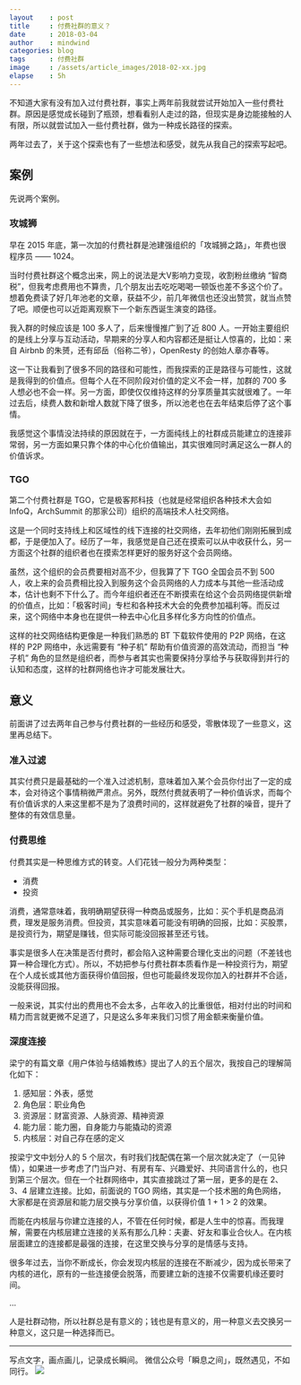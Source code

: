```yaml
---
layout    : post
title     : 付费社群的意义？
date      : 2018-03-04
author    : mindwind
categories: blog
tags      : 付费社群
image     : /assets/article_images/2018-02-xx.jpg
elapse    : 5h
---
```



不知道大家有没有加入过付费社群，事实上两年前我就尝试开始加入一些付费社群。原因是感觉成长碰到了瓶颈，想看看别人走过的路，但现实是身边能接触的人有限，所以就尝试加入一些付费社群，做为一种成长路径的探索。

两年过去了，关于这个探索也有了一些想法和感受，就先从我自己的探索写起吧。


## 案例
先说两个案例。

### 攻城狮
早在 2015 年底，第一次加的付费社群是池建强组织的「攻城狮之路」，年费也很程序员 —— 1024。

当时付费社群这个概念出来，网上的说法是大V影响力变现，收割粉丝缴纳 “智商税”，但我考虑费用也不算贵，几个朋友出去吃吃喝喝一顿饭也差不多这个价了。想着免费读了好几年池老的文章，获益不少，前几年微信也还没出赞赏，就当点赞了吧。顺便也可以近距离观察下一个新东西诞生演变的路径。

我入群的时候应该是 100 多人了，后来慢慢推广到了近 800 人。一开始主要组织的是线上分享与互动活动，早期来的分享人和内容都还是挺让人惊喜的，比如：来自 Airbnb 的朱赟，还有邱岳（俗称二爷），OpenResty 的创始人章亦春等。

这一下让我看到了很多不同的路径和可能性，而我探索的正是路径与可能性，这就是我得到的价值点。但每个人在不同阶段对价值的定义不会一样，加群的 700 多人想必也不会一样。另一方面，即使仅仅维持这样的分享质量其实就很难了。一年过去后，续费人数和新增人数就下降了很多，所以池老也在去年结束后停了这个事情。

我感觉这个事情没法持续的原因就在于，一方面纯线上的社群成员能建立的连接非常弱，另一方面如果只靠个体的中心化价值输出，其实很难同时满足这么一群人的价值诉求。

### TGO
第二个付费社群是 TGO，它是极客邦科技（也就是经常组织各种技术大会如 InfoQ，ArchSummit 的那家公司）组织的高端技术人社交网络。

这是一个同时支持线上和区域性的线下连接的社交网络，去年初他们刚刚拓展到成都，于是便加入了。经历了一年，我感觉是自己还在摸索可以从中收获什么，另一方面这个社群的组织者也在摸索怎样更好的服务好这个会员网络。

虽然，这个组织的会员费要相对高不少，但我算了下 TGO 全国会员不到 500 人，收上来的会员费相比投入到服务这个会员网络的人力成本与其他一些活动成本，估计也剩不下什么了。而今年组织者还在不断摸索在给这个会员网络提供新增的价值点，比如：「极客时间」专栏和各种技术大会的免费参加福利等。而反过来，这个网络中本身也在提供一种去中心化且多样化多方向性的价值点。

这样的社交网络结构更像是一种我们熟悉的 BT 下载软件使用的 P2P 网络，在这样的 P2P 网络中，永远需要有 “种子机” 帮助有价值资源的高效流动，而担当 “种子机” 角色的显然是组织者，而参与者其实也需要保持分享给予与获取得到并行的认知和态度，这样的社群网络也许才可能发展壮大。


## 意义
前面讲了过去两年自己参与付费社群的一些经历和感受，零散体现了一些意义，这里再总结下。

### 准入过滤
其实付费只是最基础的一个准入过滤机制，意味着加入某个会员你付出了一定的成本，会对待这个事情稍微严肃点。另外，既然付费就表明了一种价值诉求，而每个有价值诉求的人来这里都不是为了浪费时间的，这样就避免了社群的噪音，提升了整体的有效信息量。

### 付费思维
付费其实是一种思维方式的转变。人们花钱一般分为两种类型：

  - 消费
  - 投资

消费，通常意味着，我明确期望获得一种商品或服务，比如：买个手机是商品消费，理发是服务消费。但投资，其实意味着可能没有明确的回报，比如：买股票，是投资行为，期望是赚钱，但实际可能没回报甚至还亏钱。

事实是很多人在决策是否付费时，都会陷入这种需要合理化支出的问题（不差钱也算一种合理化方式）。所以，不妨把参与付费社群本质看作是一种投资行为，期望在个人成长或其他方面获得价值回报，但也可能最终发现你加入的社群并不合适，没能获得回报。

一般来说，其实付出的费用也不会太多，占年收入的比重很低，相对付出的时间和精力而言就更微不足道了，只是这么多年来我们习惯了用金额来衡量价值。

### 深度连接
梁宁的有篇文章《用户体验与结婚教练》提出了人的五个层次，我按自己的理解简化如下：

  1. 感知层：外表，感觉
  2. 角色层：职业角色
  3. 资源层：财富资源、人脉资源、精神资源
  4. 能力层：能力圈，自身能力与能撬动的资源
  5. 内核层：对自己存在感的定义

按梁宁文中划分人的 5 个层次，有时我们找配偶在第一个层次就决定了（一见钟情），如果进一步考虑了门当户对、有房有车、兴趣爱好、共同语言什么的，也只到第三个层次。但在一个社群网络中，其实直接跳过了第一层，更多的是在 2、3、4 层建立连接。比如，前面说的 TGO 网络，其实是一个技术圈的角色网络，大家都是在资源层和能力层交换与分享价值，以获得价值 1 + 1 > 2 的效果。

而能在内核层与你建立连接的人，不管在任何时候，都是人生中的惊喜。而我理解，需要在内核层建立连接的关系有那么几种：夫妻、好友和事业合伙人。在内核层面建立的连接都是最强的连接，在这里交换与分享的是情感与支持。

很多年过去，当你不断成长，你会发现内核层的连接在不断减少，因为成长带来了内核的进化，原有的一些连接便会脱落，而要建立新的连接不仅需要机缘还要时间。

...

人是社群动物，所以社群总是有意义的；钱也是有意义的，用一种意义去交换另一种意义，这只是一种选择而已。


---
写点文字，画点画儿，记录成长瞬间。
微信公众号「瞬息之间」，既然遇见，不如同行。
![](/assets/images/qrcode_wechat_avatar.jpg)
